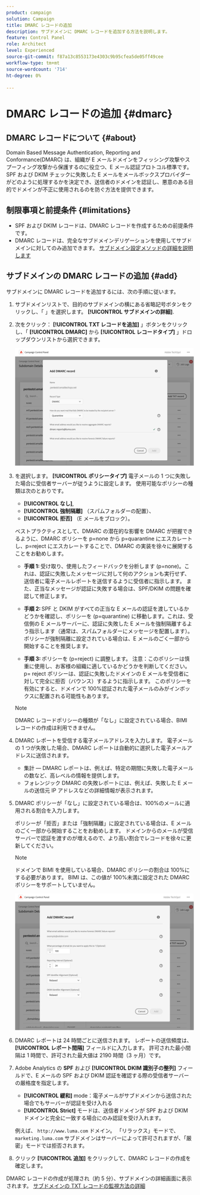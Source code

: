 ```yaml
---
product: campaign
solution: Campaign
title: DMARC レコードの追加
description: サブドメインに DMARC レコードを追加する方法を説明します。
feature: Control Panel
role: Architect
level: Experienced
source-git-commit: f87a13c8553173e4303c9b95cfea5de05ff49cee
workflow-type: tm+mt
source-wordcount: '714'
ht-degree: 0%

---
```



# DMARC レコードの追加 {#dmarc}

## DMARC レコードについて {#about}

Domain Based Message Authentication, Reporting and Conformance(DMARC) は、組織が E メールドメインをフィッシング攻撃やスプーフィング攻撃から保護するのに役立つ、E メール認証プロトコル標準です。 SPF および DKIM チェックに失敗した E メールをメールボックスプロバイダーがどのように処理するかを決定でき、送信者のドメインを認証し、悪意のある目的でドメインが不正に使用されるのを防ぐ方法を提供できます。

<!--Detailed information on DMARC implementation is available in [Adobe Deliverability Best Practice Guide](https://experienceleague.adobe.com/docs/deliverability-learn/deliverability-best-practice-guide/additional-resources/technotes/implement-bimi.html)-->

## 制限事項と前提条件 {#limitations}

* SPF および DKIM レコードは、DMARC レコードを作成するための前提条件です。
* DMARC レコードは、完全なサブドメインデリゲーションを使用してサブドメインに対してのみ追加できます。 [サブドメイン設定メソッドの詳細を説明します](subdomains-branding.md#subdomain-delegation-methods)

## サブドメインの DMARC レコードの追加 {#add}

サブドメインに DMARC レコードを追加するには、次の手順に従います。

1. サブドメインリストで、目的のサブドメインの横にある省略記号ボタンをクリックし、「 」を選択します。 **[!UICONTROL サブドメインの詳細]**.

1. 次をクリック： **[!UICONTROL TXT レコードを追加]** 」ボタンをクリックし、「 **[!UICONTROL DMARC]** から **[!UICONTROL レコードタイプ]** 」ドロップダウンリストから選択できます。

   ![](assets/dmarc-add.png)

1. を選択します。 **[!UICONTROL ポリシータイプ]** 電子メールの 1 つに失敗した場合に受信者サーバーが従うように設定します。 使用可能なポリシーの種類は次のとおりです。

   * **[!UICONTROL なし]**,
   * **[!UICONTROL 強制隔離]** （スパムフォルダーの配置）、
   * **[!UICONTROL 拒否]** （E メールをブロック）。

   ベストプラクティスとして、DMARC の潜在的な影響を DMARC が把握できるように、DMARC ポリシーを p=none から p=quarantine にエスカレートし、p=reject にエスカレートすることで、DMARC の実装を徐々に展開することをお勧めします。

   * **手順 1:** 受け取り、使用したフィードバックを分析します (p=none)。これは、認証に失敗したメッセージに対して何のアクションも実行せず、送信者に電子メールレポートを送信するように受信者に指示します。 また、正当なメッセージが認証に失敗する場合は、SPF/DKIM の問題を確認して修正します。

   * **手順 2:** SPF と DKIM がすべての正当な E メールの認証を渡しているかどうかを確認し、ポリシーを (p=quarantine) に移動します。これは、受信側の E メールサーバーに、認証に失敗した E メールを強制隔離するよう指示します（通常は、スパムフォルダーにメッセージを配置します）。 ポリシーが強制隔離に設定されている場合は、E メールのごく一部から開始することを推奨します。

   * **手順 3:** ポリシーを (p=reject) に調整します。 注意：このポリシーは慎重に使用し、お客様の組織に適しているかどうかを判断してください。 p= reject ポリシーは、認証に失敗したドメインの E メールを受信者に対して完全に拒否（バウンス）するように指示します。 このポリシーを有効にすると、ドメインで 100%認証された電子メールのみがインボックスに配置される可能性もあります。

   >[!NOTE]
   >
   > DMARC レコードポリシーの種類が「なし」に設定されている場合、BIMI レコードの作成は利用できません。

1. DMARC レポートを受信する電子メールアドレスを入力します。 電子メールの 1 つが失敗した場合、DMARC レポートは自動的に選択した電子メールアドレスに送信されます。

   * 集計 — DMARC レポートは、例えば、特定の期間に失敗した電子メールの数など、高レベルの情報を提供します。
   * フォレンジック DMARC の失敗レポートには、例えば、失敗した E メールの送信元 IP アドレスなどの詳細情報が表示されます。

1. DMARC ポリシーが「なし」に設定されている場合は、100%のメールに適用される割合を入力します。

   ポリシーが「拒否」または「強制隔離」に設定されている場合は、E メールのごく一部から開始することをお勧めします。 ドメインからのメールが受信サーバーで認証を渡すのが増えるので、より高い割合でレコードを徐々に更新してください。

   >[!NOTE]
   >
   >ドメインで BIMI を使用している場合、DMARC ポリシーの割合は 100%にする必要があります。 BIMI は、この値が 100%未満に設定された DMARC ポリシーをサポートしていません。

   ![](assets/dmarc-add2.png)

1. DMARC レポートは 24 時間ごとに送信されます。 レポートの送信頻度は、 **[!UICONTROL レポート間隔]** フィールドに入力します。 許可された最小間隔は 1 時間で、許可された最大値は 2190 時間（3 ヶ月）です。

1. Adobe Analytics の **SPF** および **[!UICONTROL DKIM 識別子の整列]** フィールドで、E メールの SPF および DKIM 認証を確認する際の受信者サーバーの厳格度を指定します。

   * **[!UICONTROL 緩和]** mode：電子メールがサブドメインから送信された場合でもサーバーが認証を受け入れる
   * **[!UICONTROL Strict]** モードは、送信者ドメインが SPF および DKIM ドメインと完全に一致する場合にのみ認証を受け入れます。

   例えば、 `http://www.luma.com` ドメイン。 「リラックス」モードで、 `marketing.luma.com` サブドメインはサーバーによって許可されますが、「厳密」モードでは拒否されます。

1. クリック **[!UICONTROL 追加]** をクリックして、DMARC レコードの作成を確定します。

DMARC レコードの作成が処理され（約 5 分）、サブドメインの詳細画面に表示されます。 [サブドメインの TXT レコードの監視方法の詳細](gs-txt-records.md#monitor)